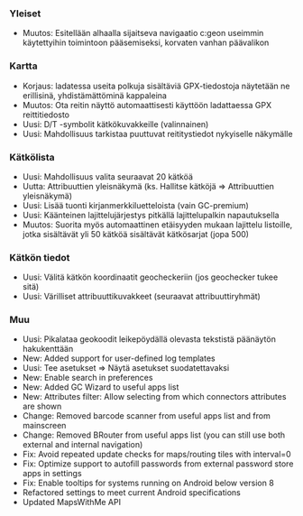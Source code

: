 ### Yleiset
- Muutos: Esitellään alhaalla sijaitseva navigaatio c:geon useimmin käytettyihin toimintoon pääsemiseksi, korvaten vanhan päävalikon

### Kartta
- Korjaus: ladatessa useita polkuja sisältäviä GPX-tiedostoja näytetään ne erillisinä, yhdistämättöminä kappaleina
- Muutos: Ota reitin näyttö automaattisesti käyttöön ladattaessa GPX reittitiedosto
- Uusi: D/T -symbolit kätkökuvakkeille (valinnainen)
- Uusi: Mahdollisuus tarkistaa puuttuvat reititystiedot nykyiselle näkymälle

### Kätkölista
- Uusi: Mahdollisuus valita seuraavat 20 kätköä
- Uutta: Attribuuttien yleisnäkymä (ks. Hallitse kätköjä => Attribuuttien yleisnäkymä)
- Uusi: Lisää tuonti kirjanmerkkiluetteloista (vain GC-premium)
- Uusi: Käänteinen lajittelujärjestys pitkällä lajittelupalkin napautuksella
- Muutos: Suorita myös automaattinen etäisyyden mukaan lajittelu listoille, jotka sisältävät yli 50 kätköä sisältävät kätkösarjat (jopa 500)

### Kätkön tiedot
- Uusi: Välitä kätkön koordinaatit geocheckeriin (jos geochecker tukee sitä)
- Uusi: Värilliset attribuuttikuvakkeet (seuraavat attribuuttiryhmät)

### Muu
- Uusi: Pikalataa geokoodit leikepöydällä olevasta tekstistä päänäytön hakukenttään
- New: Added support for user-defined log templates
- Uusi: Tee asetukset => Näytä asetukset suodatettavaksi
- New: Enable search in preferences
- New: Added GC Wizard to useful apps list
- New: Attributes filter: Allow selecting from which connectors attributes are shown
- Change: Removed barcode scanner from useful apps list and from mainscreen
- Change: Removed BRouter from useful apps list (you can still use both external and internal navigation)
- Fix: Avoid repeated update checks for maps/routing tiles with interval=0
- Fix: Optimize support to autofill passwords from external password store apps in settings
- Fix: Enable tooltips for systems running on Android below version 8
- Refactored settings to meet current Android specifications
- Updated MapsWithMe API
